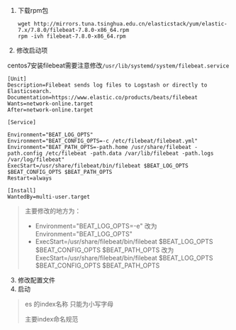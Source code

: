 1. 下载rpm包

   ```
   wget http://mirrors.tuna.tsinghua.edu.cn/elasticstack/yum/elastic-7.x/7.8.0/filebeat-7.8.0-x86_64.rpm
   rpm -ivh filebeat-7.8.0-x86_64.rpm 
   ```

​	2. 修改启动项

centos7安装filebeat需要注意修改`/usr/lib/systemd/system/filebeat.service`

```
[Unit]
Description=Filebeat sends log files to Logstash or directly to Elasticsearch.
Documentation=https://www.elastic.co/products/beats/filebeat
Wants=network-online.target
After=network-online.target

[Service]

Environment="BEAT_LOG_OPTS"
Environment="BEAT_CONFIG_OPTS=-c /etc/filebeat/filebeat.yml"
Environment="BEAT_PATH_OPTS=-path.home /usr/share/filebeat -path.config /etc/filebeat -path.data /var/lib/filebeat -path.logs /var/log/filebeat"
ExecStart=/usr/share/filebeat/bin/filebeat $BEAT_LOG_OPTS $BEAT_CONFIG_OPTS $BEAT_PATH_OPTS
Restart=always

[Install]
WantedBy=multi-user.target
```

> 主要修改的地方为：
>
> * Environment="BEAT_LOG_OPTS=-e"  改为 Environment="BEAT_LOG_OPTS" 
> * ExecStart=/usr/share/filebeat/bin/filebeat $BEAT_LOG_OPTS $BEAT_CONFIG_OPTS $BEAT_PATH_OPTS 改为ExecStart=/usr/share/filebeat/bin/filebeat $BEAT_LOG_OPTS $BEAT_CONFIG_OPTS $BEAT_PATH_OPTS

3. 修改配置文件
4. 启动

> es 的index名称 只能为小写字母
>
> 主要index命名规范